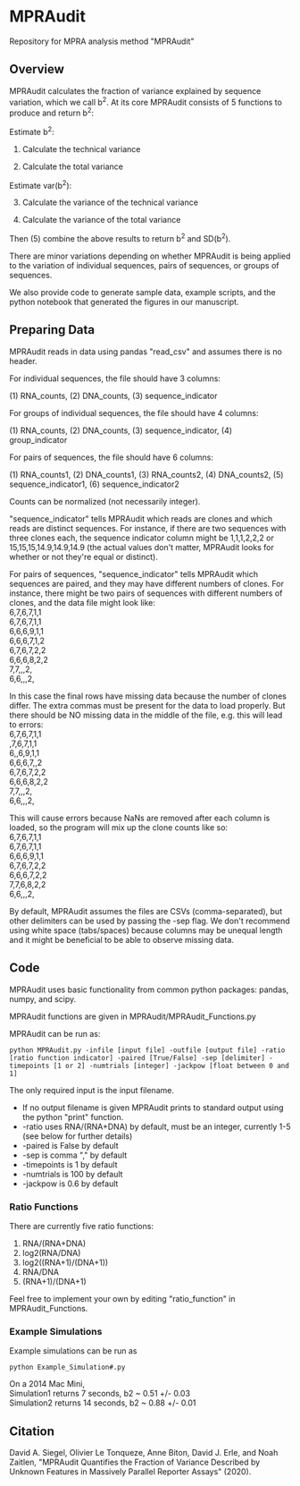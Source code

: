 # MPRAudit
Repository for MPRA analysis method "MPRAudit"

## Overview
MPRAudit calculates the fraction of variance explained by sequence variation, which we call b<sup>2</sup>.  At its core MPRAudit consists of 5 functions to produce and return b<sup>2</sup>:

Estimate b<sup>2</sup>:

1. Calculate the technical variance

2. Calculate the total variance

Estimate var(b<sup>2</sup>):

3. Calculate the variance of the technical variance

4. Calculate the variance of the total variance

Then (5) combine the above results to return b<sup>2</sup> and SD(b<sup>2</sup>).

There are minor variations depending on whether MPRAudit is being applied to the variation of individual sequences, pairs of sequences, or groups of sequences.

We also provide code to generate sample data, example scripts, and the python notebook that generated the figures in our manuscript.

## Preparing Data
MPRAudit reads in data using pandas "read_csv" and assumes there is no header.

For individual sequences, the file should have 3 columns: 

(1) RNA_counts, (2) DNA_counts, (3) sequence_indicator

For groups of individual sequences, the file should have 4 columns: 

(1) RNA_counts, (2) DNA_counts, (3) sequence_indicator, (4) group_indicator

For pairs of sequences, the file should have 6 columns: 

(1) RNA_counts1, (2) DNA_counts1, (3) RNA_counts2, (4) DNA_counts2, (5) sequence_indicator1, (6) sequence_indicator2

Counts can be normalized (not necessarily integer).

"sequence_indicator" tells MPRAudit which reads are clones and which reads are distinct sequences.  For instance, if there are two sequences with three clones each, the sequence indicator column might be 1,1,1,2,2,2 or 15,15,15,14.9,14.9,14.9 (the actual values don't matter, MPRAudit looks for whether or not they're equal or distinct).

For pairs of sequences, "sequence_indicator" tells MPRAudit which sequences are paired, and they may have different numbers of clones.  For instance, there might be two pairs of sequences with different numbers of clones, and the data file might look like:\
6,7,6,7,1,1\
6,7,6,7,1,1\
6,6,6,9,1,1\
6,6,6,7,1,2\
6,7,6,7,2,2\
6,6,6,8,2,2\
7,7,,,2,\
6,6,,,2,

In this case the final rows have missing data because the number of clones differ.  The extra commas must be present for the data to load properly.  But there should be NO missing data in the middle of the file, e.g. this will lead to errors:\
6,7,6,7,1,1\
,7,6,7,1,1\
6,,6,9,1,1\
6,6,6,7,,2\
6,7,6,7,2,2\
6,6,6,8,2,2\
7,7,,,2,\
6,6,,,2,

This will cause errors because NaNs are removed after each column is loaded, so the program will mix up the clone counts like so:\
6,7,6,7,1,1\
6,7,6,7,1,1\
6,6,6,9,1,1\
6,7,6,7,2,2\
6,6,6,7,2,2\
7,7,6,8,2,2\
6,6,,,2,


By default, MPRAudit assumes the files are CSVs (comma-separated), but other delimiters can be used by passing the -sep flag.  We don't recommend using white space (tabs/spaces) because columns may be unequal length and it might be beneficial to be able to observe missing data.

## Code
MPRAudit uses basic functionality from common python packages: pandas, numpy, and scipy.

MPRAudit functions are given in MPRAudit/MPRAudit_Functions.py

MPRAudit can be run as:

```
python MPRAudit.py -infile [input file] -outfile [output file] -ratio [ratio function indicator] -paired [True/False] -sep [delimiter] -timepoints [1 or 2] -numtrials [integer] -jackpow [float between 0 and 1]
```

The only required input is the input filename.
* If no output filename is given MPRAudit prints to standard output using the python "print" function.
* -ratio uses RNA/(RNA+DNA) by default, must be an integer, currently 1-5 (see below for further details)
* -paired is False by default
* -sep is comma "," by default
* -timepoints is 1 by default
* -numtrials is 100 by default
* -jackpow is 0.6 by default

### Ratio Functions
There are currently five ratio functions:
1. RNA/(RNA+DNA)
2. log2(RNA/DNA)
3. log2((RNA+1)/(DNA+1))
4. RNA/DNA
5. (RNA+1)/(DNA+1)

Feel free to implement your own by editing "ratio_function" in MPRAudit_Functions.


### Example Simulations

Example simulations can be run as

```
python Example_Simulation#.py
```

On a 2014 Mac Mini,\
Simulation1 returns 7 seconds, b2 ~ 0.51 +/- 0.03\
Simulation2 returns 14 seconds, b2 ~ 0.88 +/- 0.01

## Citation
David A. Siegel, Olivier Le Tonqueze, Anne Biton, David J. Erle, and Noah Zaitlen, "MPRAudit Quantifies the Fraction of Variance Described by Unknown Features in Massively Parallel Reporter Assays" (2020).
